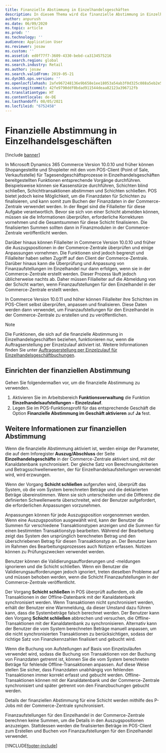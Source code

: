 ```yaml
---
title: Finanzielle Abstimmung in Einzelhandelsgeschäften
description: In diesem Thema wird die finanzielle Abstimmung in Einzelhandelsgeschäften für POS für Microsoft Dynamics 365 Commerce beschrieben.
author: anpurush
ms.date: 06/09/2020
ms.topic: article
ms.prod: ''
ms.technology: ''
audience: Application User
ms.reviewer: josaw
ms.custom: ''
ms.assetid: ed0f77f7-3609-4330-bebd-ca3134575216
ms.search.region: global
ms.search.industry: Retail
ms.author: josaw
ms.search.validFrom: 2019-05-21
ms.dyn365.ops.version: ''
ms.openlocfilehash: 2afe967248136e9b658e1ee18053a54ab3f0d325c088a5eb2e522fac335c01f0
ms.sourcegitcommit: 42fe9790ddf0bdad911544deaa82123a396712fb
ms.translationtype: HT
ms.contentlocale: de-DE
ms.lasthandoff: 08/05/2021
ms.locfileid: "6752458"
---
```

# <a name="financial-reconciliation-in-retail-stores"></a>Finanzielle Abstimmung in Einzelhandelsgeschäften

[!include [banner](includes/banner.md)]

In Microsoft Dynamics 365 Commerce Version 10.0.10 und früher können Shopangestellte und Shopleiter mit den vom POS-Client (Point of Sale, Verkaufsstelle) für Tagesendgeschäftsprozesse in Einzelhandelsgeschäften bereitgestellten Funktionen entsprechende Vorgänge durchführen. Beispielsweise können sie Kassenstürze durchführen, Schichten blind schließen, Schichttransaktionen abstimmen und Schichten schließen. POS bietet jedoch keine Möglichkeit, um die Finanzdaten für Schichten zu finalisieren, und kann somit zum Buchen der Finanzdaten in der Commerce-Zentrale verwendet werden. In der Regel sind die Filialleiter für diese Aufgabe verantwortlich. Bevor sie sich von einer Schicht abmelden können, müssen sie die Informationen überprüfen, erforderliche Korrekturen vornehmen und die Gesamtsummen für diese Schicht finalisieren. Die finalisierten Summen sollten dann in Finanzmodulen in der Commerce-Zentrale veröffentlicht werden.

Darüber hinaus können Filialleiter in Commerce Version 10.0.10 und früher die Auszugspositionen in der Commerce-Zentrale überprüfen und einige Anpassungen vornehmen. Die Funktionen sind jedoch begrenzt und Filialleiter haben selten Zugriff auf den Client der Commerce-Zentrale. Darüber hinaus kann die Überprüfung und Anpassung von Finanzaufstellungen im Einzelhandel nur dann erfolgen, wenn sie in der Commerce-Zentrale erstellt werden. Dieser Prozess läuft jedoch üblicherweise nachts ab. Daher müssen Filialleiter auf die Abmeldung von der Schicht warten, wenn Finanzaufstellungen für den Einzelhandel in der Commerce-Zentrale erstellt werden.

In Commerce Version 10.0.11 und höher können Filialleiter ihre Schichten im POS-Client selbst überprüfen, anpassen und finalisieren. Diese Daten werden dann verwendet, um Finanzaufstellungen für den Einzelhandel in der Commerce-Zentrale zu erstellen und zu veröffentlichen.

> [!NOTE]
> Die Funktionen, die sich auf die finanzielle Abstimmung in Einzelhandelsgeschäften beziehen, funktionieren nur, wenn die Auftragserstellung per Einzelzulauf aktiviert ist. Weitere Informationen finden Sie unter [Auftragserstellung per Einzelzulauf für Einzelhandelsgeschäftbuchungen](trickle-feed.md).

## <a name="set-up-financial-reconciliation"></a>Einrichten der finanziellen Abstimmung

Gehen Sie folgendermaßen vor, um die finanzielle Abstimmung zu verwenden.

1. Aktivieren Sie im Arbeitsbereich **Funktionsverwaltung** die Funktion **Einzelhandelsaufstellungen – Einzelzulauf**.
1. Legen Sie im POS-Funktionsprofil für das entsprechende Geschäft die Option **Finanzielle Abstimmung im Geschäft aktivieren** auf **Ja** fest.

## <a name="more-information-about-financial-reconciliation"></a>Weitere Informationen zur finanziellen Abstimmung

Wenn die finanzielle Abstimmung aktiviert ist, werden einige der Parameter, die auf dem Inforegister **Auszug/Abschluss** der Seite **Einzelhandelsgeschäfte** in der Commerce-Zentrale aktiviert sind, mit der Kanaldatenbank synchronisiert. Der gleiche Satz von Berechnungskriterien und Betragsschwellenwerten, der für Einzelhandelsaufstellungen verwendet wird, wird erzwungen.

Wenn der Vorgang **Schicht schließen** aufgerufen wird, überprüft das System, ob die vom System berechneten Beträge und die deklarierten Beträge übereinstimmen. Wenn sie sich unterscheiden und die Differenz die definierten Schwellenwerte überschreitet, wird der Benutzer aufgefordert, die erforderlichen Anpassungen vorzunehmen.

Anpassungen können für jede Auszugsposition vorgenommen werden. Wenn eine Auszugsposition ausgewählt wird, kann der Benutzer die Summen für verschiedene Transaktionstypen anzeigen und die Summen für einen bestimmten Transaktionstyp bearbeiten. Während der Bearbeitung zeigt das System den ursprünglich berechneten Betrag und den überschriebenen Betrag für diesen Transaktionstyp an. Der Benutzer kann im Rahmen des Bearbeitungsprozesses auch Notizen erfassen. Notizen können zu Prüfungszwecken verwendet werden.

Benutzer können die Validierungsaufforderungen und -meldungen ignorieren und die Schicht schließen. Wenn ein Benutzer die Validierungsaufforderungen jedoch ignoriert, treten dieselben Probleme auf und müssen behoben werden, wenn die Schicht Finanzaufstellungen in der Commerce-Zentrale veröffentlicht.

Der Vorgang **Schicht schließen** in POS überprüft außerdem, ob alle Transaktionen in der Offline-Datenbank mit der Kanaldatenbank synchronisiert werden. Wenn Transaktionen nicht synchronisiert werden, erhält der Benutzer eine Warnmeldung, da dieser Umstand dazu führen kann, dass die Systembeträge falsch berechnet werden. Der Benutzer kann den Vorgang **Schicht schließen** abbrechen und versuchen, die Offline-Transaktionen mit der Kanaldatenbank zu synchronisieren. Alternativ kann der Benutzer die vom System berechneten Beträge manuell anpassen, um die nicht synchronisierten Transaktionen zu berücksichtigen, sodass der richtige Satz von Finanzkennzahlen finalisiert und gebucht wird. 

Wenn die Buchung von Aufstellungen auf Basis von Einzelzuläufen verwendet wird, sodass die Buchung von Transaktionen von der Buchung von Finanzdaten getrennt ist, können Sie die vom System berechneten Beträge für fehlende Offline-Transaktionen anpassen. Auf diese Weise stellen Sie sicher, dass Finanzdaten unabhängig von fehlenden Transaktionen immer korrekt erfasst und gebucht werden. Offline-Transaktionen können mit der Kanaldatenbank und der Commerce-Zentrale synchronisiert und später getrennt von den Finanzbuchungen gebucht werden.

Details der finanziellen Abstimmung für eine Schicht werden mithilfe des P-Jobs mit der Commerce-Zentrale synchronisiert.

Finanzaufstellungen für den Einzelhandel in der Commerce-Zentrale berechnen keine Summen, um die Details in den Auszugspositionen anzuzeigen. Stattdessen werden die finalisierten Beträge im POS-Client zum Erstellen und Buchen von Finanzaufstellungen für den Einzelhandel verwendet.


[!INCLUDE[footer-include](../includes/footer-banner.md)]